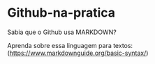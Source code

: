# Github-na-pratica
Sabia que o Github usa MARKDOWN?

Aprenda sobre essa linguagem para textos: (https://www.markdownguide.org/basic-syntax/)
